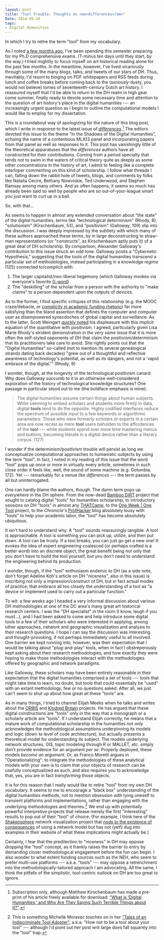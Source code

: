 ```yaml
---
layout: post
title: "Tool Trouble: Thoughts on <em>differences</em>"
Date: 2014-05-24
tags:
- Digital Humanities
---
```


<aside>In which I try to retire the term "tool" from my vocabulary.</aside>

As I noted [a few months ago][hiatus], I've been spending this semester preparing for my Ph.D comprehensive exams.
(T-minus ten days until they start, by the way.)
I tried mightily to focus myself on art historical reading alone for the past few months.
In the meantime, however, I've lived vicariously through some of the many blogs, talks, and tweets of our stars of DH.
Thus, inevitably, I'd resort to binging on PDF whitepapers and RSS feeds during lunch and coffee breaks before coming back to the (*seriously* dusty, you would not believe) tomes of seventeenth-century Dutch art history.
I reassured myself that I'd be able to return to the DH realm in high gear come summer, finally ready to devote some necessary time and attention to the question of art history's place in the digital humanities --- an increasingly urgent question as I begin to outline the computational models I would like to employ for my dissertation.

This is a roundabout way of apologizing for the nature of this blog post, which I write in response to the latest issue of [*differences*][differences].[^1]
The editors devoted this issue to the theme "In the Shadows of the Digital Humanities", echoing the name of a contentious MLA13 panel and incorporating papers from that panel as well as responses to it.
This post has vanishingly little of the theoretical apparatuses that the *differences* authors have all constructed for their contributions.
Coming from a period specialty that tends not to swim in the waters of critical theory quite as deeply as some other concentrations in the history of art, I admit to feeling like a complete interloper commenting on this kind of scholarship.
I follow what threads I can, falling down the rabbit hole of tweets, blogs, and comments by folks like Natalia Cecire, Bethany Nowviskie, Ted Underwood, and Stephen Ramsay among many others.
And as often happens, it seems so much has already been said so well by people who are so out-of-your-league smart you just want to curl up in a ball.

So, with that...

[^1]: Subscription only, although Matthew Kirschenbaum has made a pre-print of his article freely available for download: ["What is ‘Digital Humanities,’ and Why Are They Saying Such Terrible Things about It?"](http://mkirschenbaum.wordpress.com/2014/04/24/new-essay-what-is-digital-humanities-and-why-are-they-saying-such-terrible-things-about-it/).

As seems to happen in almost any extended conversation about "the state" of the digital humanities, terms like "technological determinism" (Rhody, 8), "solutionism" (Kirschenbaum, 53), and "positivism" (Galloway, 109) slip into the discussion.
I was deeply impressed by the subtlety with which many of these authors approached these terms, by in large deconstructing to straw-man representations (or "constructs", as Kirschenbaum aptly puts it) of a great deal of DH scholarship.
By comparison, Alexander Galloway's contribution to this issue struck an odd tone.
Galloway posits a "Cybernetic Hypothesis," suggesting that the tools of the digital humanities transcend a particular set of methodologies, instead participating in a *knowledge regime* (125) connected to/complicit with:

1. The larger capitalist/neo-liberal hegemony (which Galloway invokes via everyone's favorite [G-word](http://www.google.com))
2. The "deskilling" of the scholar from a person with the authority to "make claims" to a person dependent upon the outputs of devices.

As to the former, I find specific critiques of this relationship (e.g. the MOOC craze/debacle, or [complicity in academic funding rhetoric][cecire]) far more satisfying than the bland assertion that defines the computer and computer user as disempowered synecdoches of global capital and surveillance.
As to the latter, Scott Weingart [quickly noted][scottbot] his displeasure with this implicit equation of the quantitative with positivism.
I agreed, particularly given Lisa Marie Rhody's strident demonstration *in the very same issue* that it is more often the self-styled opponents of DH that claim the positivism/determinism that its practitioners take care to avoid.
She rightly points out that the "Digital Humanities" so-called (not to mention its several genealogical strands dating back decades) "grew out of a thoughtful and reflective awareness of technology's potential, as well as its dangers, and not a 'vapid embrace of the digital.'" (Rhody, 9)

I wonder, though, at the longevity of the technological positivism canard.
Why does Galloway succumb to it in an otherwise well-considered exploration of the history of technological knowledge structures?
One passage in particular stood out to me (the boldface emphasis is mine):

> The digital humanities assume certain things about human subjects. While seeming to embed scholars and students more firmly in data, digital **tools** tend to do the opposite. Highly codified interfaces reduce the spectrum of possible input to a few keywords or algorithmic parameters. Those who were formerly scholars or experts in a certain area are now recast as mere **tool** users beholden to the affordances of the **tool** --- while students spend ever more time mastering menus and buttons, becoming literate in a digital device rather than a literary corpus. (127)

I wonder if the determinism/positivism trouble will persist as long we conceptualize computational approaches to humanistic subjects by using the term "tool".
In fact, I noted in my reading of this issue that the word "tool" pops up once or more in virtually every article, sometimes in such close order it feels like, well, the sound of some machine (e.g. Golumbia, 172).
Yet --- remarkably for a venue like *differences* --- the term passes by all but uninterrogated.

One can hardly blame the authors, though. 
The damn term pops up *everywhere* in the DH sphere.
From the now-dead [Bamboo DiRT] project that sought to catalog digital "tools" for humanities scholarship, to introductory sessions on DH "tools" in almost any [THATCamp], to the [One Week | One Tool][owot] project, to the *Chronicle*'s [ProfHacker] blog absolutely lousy with "tools" to help your academic labor, the "tool" has become absolutely ubiquitous.

It isn't hard to understand why.
A "tool" sounds reassuringly tangible.
A tool is approachable.
A tool is something you can pick up, utilize, and then put down.
A tool can be trusty.
If a tool breaks, you can just go get a new one!
It evokes the idea of expert engineering coalesced (or perhaps crafted is a better word) into an discrete object, the great benefit being not only that you don't have to build the tool yourself, but you don't need to understand the engineering behind its production.

I wonder, though, if the "tool" enthusiasm endemic to DH (as a side note, don't forget Adeline Koh's article on DH "niceness", also in this issue) is inscribing not only a impression/construct of DH, but in fact actual modes of practice, that embrace all too closely the understanding of a tool as "a device or implement used to carry out a particular function."

To wit: a few weeks ago I headed a very informal discussion about various DH methodologies at one of the DC area's many great art historical research centers.
I was the "DH specialist" in the room (I know, laugh if you must...), and I had been asked to come and help introduce some digital tools to a few of their scholars who were interested in applying, among other approaches, network and geographic visualization and analysis to their research questions.
I hope I can say the discussion was interesting and thought-provoking, if not perhaps immediately useful to all involved.
One barrier we kept running into, however, was their expectation that I would be talking about "plug-and-play" tools, when in fact I obstreperously kept asking about their research methodologies, and how exactly they were hoping to make those methodologies interact with the methodologies offered by geographic and network paradigms.

Like Galloway, these scholars may have been entirely reasonable in their expectation that the digital humanities comprised a set of tools --- tools that might take time to learn, no doubt, but tools that could essentially be "used" with an extant methodology, few or no questions asked.
After all, we just can't seem to shut up about how great all these "tools" are.

As in many things, I tried to channel Elijah Meeks when he talks and writes about the [ORBIS] and [Kindred Britain] projects.
He has argued that these digital constructions are "tools" only in the way that a monograph or a scholarly article are "tools".
If I understand Elijah correctly, he means that a mature work of computational scholarship in the humanities not only acknowledges the methodological assumptions underpinning its models and logic (down to level of code architecture), but actually presents a theoretical model for understanding its subject.
The models underlying network structures, GIS, topic modeling through R or MALLET, etc. simply don't provide evidence for an argument *per se*. 
Properly deployed, these models *become an argument*.
Or, as Franco Moretti argues in "Operationalizing": to integrate the methodologies of these analytical models with your own is to claim that your objects of research can be usefully conceptualized as such, and also requires you to acknowledge that, yes, you are in fact *transforming* those objects.

It is for this reason that I really would like to retire "tool" from my own DH vocabulary.
It seems to me to encourage a "black box" understanding of the digital humanities methods, not to mention obsession with tying oneself to transient platforms and implementations, rather than engaging with the underlying methodologies and theories.[^2]
We end up with potentially powerful interpretive projects that release merely the first "interesting" results to pop out of their "tool" of choice. (For example, I think here of the [Shakeosphere] network visualization project that [nods to the existence of consequences](http://projects.slis.uiowa.edu/Shakeosphere/about.jsp) of using a network model but has not (yet!) dug into examples in their website of what these implications might actually be.)

[^2]: This is something Michelle Moravec touches on in her ["Tales of an Indiscriminate Tool Adopter"][moravec], a.k.a. "How not to be a tool about your tool" --- although I'd point out her post writ large does fall squarely into the "tool" trap.

Certainly, I fear that the predilection to "niceness" in DH may oppose dropping the "tool" concept, as it frankly raises the barrier to entry by demanding closer methodological engagement before the fun can begin.
I also wonder to what extent funding sources such as the NEH, who seem to prefer multi-use platforms --- a.k.a. "tools" --- may oppose a retrenchment into the methodologically-tailored approach I am advocating.
All the same, I think the pitfalls of the simplistic, tool-centric outlook on DH are too great to ignore.


[cecire]: https://twitter.com/ncecire/status/287283006287273985

[moravec]: http://chronicle.com/blogs/profhacker/tales-of-an-indiscriminate-tool-adopter/55537

[Kindred Britain]: http://kindred.stanford.edu/#/story/full/none/none///centrality

[ORBIS]: http://orbis.stanford.edu/#understanding

[hiatus]: /2014/01/10/comprehensive-hiatus.html

[differences]: http://differences.dukejournals.org/content/25/1.toc

[scottbot]: https://twitter.com/scott_bot/status/459711637381844992

[pedal]: http://en.wikipedia.org/wiki/Pedal_tone

[Bamboo DiRT]: https://wikihub.berkeley.edu/display/pbamboo/Cataloging+Digital+Tools+for+Humanities+Scholarship+-+Bamboo+DiRT

[THATCamp]: http://thatcamp.org

[owot]: http://oneweekonetool.org/

[ProfHacker]: http://chronicle.com/blogs/profhacker/category/software

[Shakeosphere]: http://projects.slis.uiowa.edu/Shakeosphere/index.jsp
